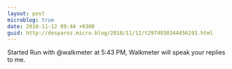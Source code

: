 ```yaml
---
layout: post
microblog: true
date: 2010-11-12 09:44 +0300
guid: http://desparoz.micro.blog/2010/11/12/t2974938344456193.html
---
```

Started Run with @walkmeter at 5:43 PM, Walkmeter will speak your replies to me.
